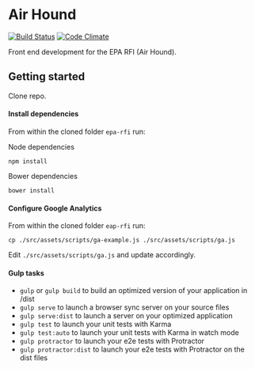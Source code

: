 # Air Hound

[![Build Status](https://travis-ci.org/540co/epa-rfi.svg?branch=develop)](https://travis-ci.org/540co/epa-rfi)
[![Code Climate](https://codeclimate.com/github/540co/epa-rfi/badges/gpa.svg)](https://codeclimate.com/github/540co/epa-rfi)

Front end development for the EPA RFI (Air Hound).

## Getting started

Clone repo.

#### Install dependencies

From within the cloned folder `epa-rfi` run:

Node dependencies

```
npm install
```

Bower dependencies
```
bower install
```

#### Configure Google Analytics

From within the cloned folder `eap-rfi` run:

`cp ./src/assets/scripts/ga-example.js ./src/assets/scripts/ga.js`

Edit `./src/assets/scripts/ga.js` and update accordingly.

#### Gulp tasks

- `gulp` or `gulp build` to build an optimized version of your application in /dist
- `gulp serve` to launch a browser sync server on your source files
- `gulp serve:dist` to launch a server on your optimized application
- `gulp test` to launch your unit tests with Karma
- `gulp test:auto` to launch your unit tests with Karma in watch mode
- `gulp protractor` to launch your e2e tests with Protractor
- `gulp protractor:dist` to launch your e2e tests with Protractor on the dist files
